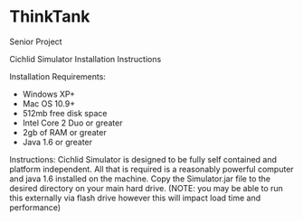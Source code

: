 # ThinkTank
Senior Project 

Cichlid Simulator
Installation Instructions


Installation Requirements:
* Windows XP+
* Mac OS 10.9+
* 512mb free disk space
* Intel Core 2 Duo or greater
* 2gb of RAM or greater
* Java 1.6 or greater


Instructions:
        Cichlid Simulator is designed to be fully self contained and platform independent. All that is required is a reasonably powerful computer and java 1.6 installed on the machine. Copy the Simulator.jar file to the desired directory on your main hard drive. (NOTE: you may be able to run this externally via flash drive however this will impact load time and performance)
